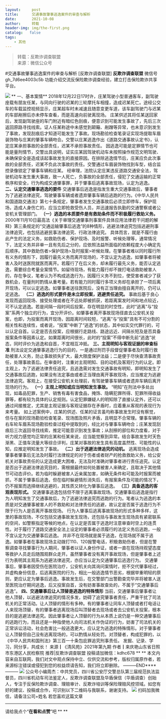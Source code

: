 ```yaml
---
layout:     post
title:      交通事故肇事逃逸案件的审查与解析
date:       2021-10-08
author:     转载
header-img: img/the-first.png
catalog:   false
tags:
    - 其他
---
```


<blockquote><p>转载：反欺诈调查联盟<br>
来源：微信公众号</p></blockquote>

#交通事故肇事逃逸案件的审查与解析
[反欺诈调查联盟]
**反欺诈调查联盟**
微信号gh_7d6ee4003c5b
功能介绍交流反保险欺诈调查经验，建立打击保险欺诈共享平台。

![]({{site.baseurl}}/postimg/L6usUGPiatBRFGibCv11wbsgowNpXhnbuoJn0wtUpzlgclNUUhdKBjOic8l1iagt3ib51pmVIHib4ibxtMHTPISiaYxYew.jpeg)
**
一、基本案情**
2018年12月22日17时许，庄某驾驶小型普通客车，副驾驶座载有朋友任某，与同向行驶的迟某的三轮摩托车相撞，造成迟某死亡。途经公交车的车载监控视频显示，庄某超车时未减速且随意变更车道，该车副驾驶门与迟某的车部剐擦后亦未停车查看，而是高速向前驶离现场。
庄某供述其将任某送回家后，发现副驾驶座的车门附近有暗红色刮痕，便意识到可能发生事故了，先后三次返回原路寻找线索。证人任某称途中未感觉到颠簸、剐蹭等异常，也未意识到发生了事故，发现刮痕后才知道可能发生了事故。现场勘验检查笔录证实现场提取车眉装饰物与庄某的肇事车辆吻合。交警以庄某逃逸作出《道路交通事故认定书》，认定庄某承担事故的全部责任，迟某不承担事故责任。
因逃逸可能是定罪情节也可能是量刑情节，交警出具说明，证实庄某因驾驶机动车未按照操作规范文明驾驶、未确保安全是造成该起事故发生的直接原因。在排除逃逸情节后，庄某应负此次事故的全部责任，迟某不负此次事故的责任。交警通过车眉装饰物找到车型，结合监控录像锁定了肇事车辆和庄某。
经审理，法院认定庄某违反道路交通安全法，驾驶机动车发生重大事故，致一人死亡，负事故的全部责任，侵犯了交通运输的正常秩序和安全，行为构成交通肇事罪，并于肇事后逃离事故现场，认定为逃逸。
**二、认定交通肇事逃逸的要件**
交通肇事后逃逸是指发生重大交通事故后，肇事者为了逃避法律追究，驾驶肇事车辆或者遗弃肇事车辆后逃跑的行为。《中华人民共和国道路交通法》第七十条规定，肇事者发生交通事故后必须立即停车，保护现场，造成人身伤亡的，应当立即抢救受伤人员，并迅速报告执勤的交通警察或者公安机关管理部门。
**（一）逃逸的本质要件是有救助条件而不积极履行救助义务。**
2000年11月10日最高法《关于审理交通肇事刑事案件具体应用法律若干问题的解释》第三条规定的“交通运输肇事后逃逸”的8种情形，逃避法律追究包括逃避刑事法律追究，也包括逃避民事法律追究、行政法律追究。
具体而言，就是不履行由此产生的法定义务，如救助伤者、保护现场、及时报警、听候处理等，通常情况下，法定义务并非单一且有先后之分的，应依照法益所面临的依赖程度大小确定先后顺序。其中救助伤者>保护现场>及时报案>听候处理。在肇事者难以同时履行所有义务的情形下，因履行最先义务而离开现场的，不宜认定为逃逸，如肇事者将被害人及时送医院就医而离开。若履行了在后义务，却未履行最先义务，能否认定逃逸，需要综合考量全案情节。如留待现场，有能力履行却不拨打电话救助被害人的，存在争议，笔者认为不构成逃逸行为，因履行义务不到位，使受害者减少了获救机会，在量刑时酌情从重考量。若有能力同时履行多项义务却在承担了一项后离开现场，可以认定逃逸。如肇事者送往医院后，没有正当理由擅自离开的，仍可认定逃逸。
**（二）逃逸的形式要件是未立即投案，逃避责任追究。**
事故后基于良心发现而返回现场、接受处理或者在不远处即被抓获，若距离案发时间和地点较近，可不认定逃逸。若是间隔一段时间后投案，存在明显的时空性，此时“逃离”与“投案”系两个独立的行为，宜分开评价。如肇事者离开事故现场径直去公安机关投案，也即，为投案而离开现场，因距离时间较短，“逃离”与“投案”具有不可分割的相关性和连续性，或者说，“投案”中断了“逃逸”的状态，其中如实交代罪行的，可以认定自首。认定是否去投案，应根据行走路线、路途远近、间隔长短及是否具备报案条件等因素认定。如果距离时间很长，此时的“投案”不得中断先前“逃逸”状态，同时评价为逃逸和自首，不宜相互冲抵。
**三、主观明知与客观证据的审查标准**
刑法设定交通肇事逃逸行为的目的，一是通过刑罚手段督促肇事者及时履行救助被害人义务，防止事故损失扩大，最大限度保护法益；二是便于尽快查清事故责任，处理事故善后。在审查时，注重对主观明知、目的动机及客观行为的认定。即主观上，为了逃避法律责任追究，且逃逸需对发生交通事故有明知，即明知发生了交通事故后逃跑，如果没有法定事由或者正当理由离开事故现场，应当推定为逃避法律追究。客观上，在接受公安机关处理前，有驾驶肇事车辆或者遗弃车辆后离开现场的行为。
**（一）主观上明知或应当明知发生事故。**
“明知”在刑法中多处出现，如毒品犯罪，生产、销售有毒有害食品，掩饰、隐瞒犯罪所得、犯罪所得收益罪等，都有较为具体的认定规则。认定犯罪嫌疑人的明知除了直接认定外，还可以通过间接推定，尤其是主观证据与客观证据存在矛盾时，应着重从客观的表现行为来考量。
如上述案例中，庄某的供述、任某的证言虽均称事故发生时没有察觉，但与在案的现场勘验检查笔录、现场图及照片矛盾，且明显不合常理。肇事车辆的右车轮车眉系现场勘验检查过程中提取到的，经比对与肇事车辆吻合；庄某发现刮痕后三次返回寻找线索，推定可能意识到发生事故；从刮擦的部位和力度看，对于听力视力感觉均正常的庄某和任某来说，应当能觉察到异常。结合事故发生时天色渐黑、正值车流量大等综合评判，庄某对事故的发生具有高度盖然性、可能性的认知，应推定明知发生了事故。
**（二）出于逃避法律追究的动机。**
逃离现场会造成肇事者肇事后无法及时履行法律规定的对于伤者或者财产的抢救救助义务，给公安机关对事故责任的认定造成更大困难，无法及时准确对肇事者进行责任追究。认定是否出于逃避法律追究目的，需根据最终如何处置被害人来确定，且取决于其他情节可动态评价。若为临时躲避被害人近亲属加害，如确无条件和可能及时报案而被抓，不属于肇事后逃逸，但在临时躲避情形消失后，有报案条件及可能的情况下，仍不报案而选择继续逃避的，其性质又转化为肇事后逃逸。
**（三）具备逃逸的客观表现形式。**
交通肇事逃逸包括但不限于逃离事故现场。交通肇事后逃逸是指行为人明知发生了交通事故后，为了逃避法律追究而逃跑的行为。笔者认为逃逸的本质是对交通肇事被害人的不救助和对法律责任的逃避，故认定是否属于逃逸行为不限于行为人是否离开事故现场。
行为人肇事后逃离事故现场的形式多种多样，这里的事故现场，不仅包括交通事故发生现场，还包括与事故发生现场具有紧密联系的空间，如警察指定等候的地点，在认定是否属于逃逸时注意审查时空上的连贯性。对于履行了道路交通安全法上设定的肇事者必须履行的法定义务后逃跑，一般不宜认定为交通肇事后逃逸。
并非不在现场就是属于逃逸，在现场就不属于逃逸。如肇事者在事故现场主动拨打110、120报警电话，积极救助伤者，但是在警察调查寻找肇事行为人期间，肇事者以证人身份作证，或者一直在现场持观望态度等救护人员走后随围观群众走开。虽然肇事者没有离开事故现场，但是肇事者上述行为表明其主观系为逃避法律追究，亦应当认定为交通肇事后逃逸行为。
交通肇事后，肇事者因受伤在医院治疗，公安机关向其询问案情时，拒不交代肇事经过，并虚构身份信息，后逃离医院的行为，相比一般逃逸情节恶劣，根据举重明轻的原则，更应认定为肇事后逃逸。事故发生后，在交警部门出警勘查完毕并将被害人送至医院治疗期间逃逸，后又投案自首，没有妨害事故查处的，不属于“交通肇事后逃逸”。
**四、交通肇事后让人顶替是逃逸的特殊情形**
当前，交通肇事后肇事者让他人顶替，以逃避法律追究的情况多发，妨碍了追究肇事者责任，严重干扰了司法机关的正常活动。让人顶替的情形有多种。有的肇事者让同车人顶替或者打电话让人来现场顶替，有的肇事者逃离现场后叫顶替者去现场或者去公安机关投案，根本目的是逃避法律追究。因此肇事者让人顶替的行为从本质上说仍是一种交通肇事后的逃跑行为，而且还是一种指使他人向司法机关作伪证的行为，妨害了司法机关的正常诉讼活动，社会危害比一般逃逸更大，应认定为逃逸的特殊情形。对于肇事者让人顶替但自己没有逃离现场的，可以酌情从轻处罚。对顶替者，构成犯罪的，以《中华人民共和国刑法》第三百一十条包庇罪追究刑事责任。
发掘、记录、学习，同分享，共成长！
来源┃《清风苑》2021年第九期
作者┃来庆艳山东省日照市东港区人民检察院
推荐|反欺诈调查联盟
投稿请加微信：kdhc678
**
**
本文内容来自互联网，我们对文中观点保持中立、仅供交流和参考，版权归属原作者，若来源标注错误或侵犯到您的权益烦请告知，我们将立即删除。
———END****———
![]({{site.baseurl}}/postimg/L6usUGPiatBSs5Yxdp5NU9dpdqWanE7Mq7XpTo0mwlia1gia9NNFGTRYKdpVvrK2KgpAPictg52F8U9sicXI1jQ1dzA.jpeg)
公众号小编周杰：中共党员，四川省公安厅交警总队第三届规范执法监督员，四川省机动车司法鉴定人，反欺诈调查联盟及华盾保信（华盾调查）创始人，专注于反保险欺诈调查、理赔审计、反欺诈培训等保险理赔风控领域。如您有好的建议、投稿或合作，可识别以下二维码与我联系，谢谢支持。
![]({{site.baseurl}}/postimg/L6usUGPiatBQLNFXicXXQxXBwjwUmJlPGF0q5ZibOM9kCzhXR7EE7aTbgZIVibDd94F2CTC1GUb6zkDHLFKrVHibfjg.jpeg)
扫码加我微信，请备注公司+姓名
若您喜欢这篇文章
****
请给我点个“**在看和点赞**”吧
**
**
